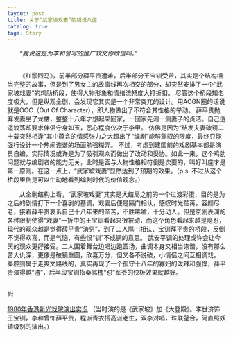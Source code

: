 ```yaml
---
layout: post
title: 关于“武家坡戏妻”的胡说八道
catalog: true  
tags: Story
---
```


&emsp;&emsp;*“我说这是为李和曾写的推广软文你敢信吗。”*

<br/>
&emsp;&emsp;《红鬃烈马》，前半部分薛平贵遭难，后半部分王宝钏受苦，其实是个结构相当完整的故事，但是到了男女主的故事线再次相交的部分，却突然安排了一个“武家坡戏妻”的鸡肋桥段，使得人物形象和情绪流畅度大打折扣。
尽管这个桥段知名度极大，但是纵观全剧，会发现它其实是一个非常突兀的设计。用ACGN圈的话说就是OOC（Out Of Character），即人物做出了不符合其性格的举动。
薛平贵抛弃发妻坐了龙楼，整整十八年才想起来回家，一回家先测一测妻子的贞洁。自己逍遥浪荡却要求伴侣守身如玉，恶心程度仅次于李甲。
仿佛是因为“结发夫妻破镜二十载突然相逢”其中蕴含的情感张力之大超出了“编剧”能够驾驭的限度，最终只能强行设计一个热闹诙谐的场面勉强糊弄。
不过，考虑到建国前的戏剧基本都是演员自编，实际情况或许是为了吸引观众而做出了改动和妥协。如此一来，这个鸡肋问题就与编剧者的能力无关，此时是否与人物性格相符倒是次要的，叫好叫座才是第一原则。在这一点上，“武家坡戏妻”显然达到了预期的效果。（p.s. 不过从这个桥段里倒是可以生动地看到编剧时代的价值观念。）

&emsp;&emsp;从全剧结构上看，“武家坡戏妻”其实是大结局之前的一个过渡彩蛋，目的是为之后的剧情打下一个喜剧的基调。戏妻后便是隔门相认，感叹时光荏苒，容颜尽老，接着薛平贵哀诉自己十八年来的辛苦，不胜唏嘘，十分动人。但是京剧表演的各种限制使得“戏妻”一折中的王宝钏看起来很被动，而这个角色看起来越是隐忍，现代的观众越是觉得薛平贵“渣男”，到了二人隔门相认、宝钏拜平贵的桥段，反倒不觉得欢喜，而是气恼，有些恨“钏”不成钢的意思。
武安平调的处理或许会让今天的观众更好接受。二人围着舞台边唱边跑圆场，曲调本身又相当诙谐，没有那么苦大仇深，更像是破镜重圆，欣喜万分，但又各不说破，小情侣之间互相调戏。
秦腔则属于走爽文路线的，真实再现了一个孤守十八年的寡妇的泼辣和强悍，薛平贵演得越“渣”，后半段宝钏指桑骂槐“怼”军爷的快板效果就越好。


<br/>
附

[1980年香港新光戏院演出实况](https://www.bilibili.com/video/BV1ht411a7g9)
（当时演的是《武家坡》加《大登殿》。李世济饰王宝钏，李和曾饰薛平贵，程派青衣搭高派老生，双李对唱，珠联璧合，简直照妖镜级别的演出。）
